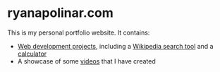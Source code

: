 # ryanapolinar.com
This is my personal portfolio website. It contains:
* [Web development projects](ryanapolinar.com/programming), including a [Wikipedia search tool](http://ryanapolinar.com/wiki-search.html) and a [calculator](http://ryanapolinar.com/calculator.html)
* A showcase of some [videos](ryanapolinar.com) that I have created
